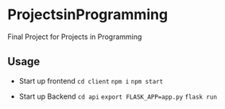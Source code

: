 # ProjectsinProgramming
Final Project for Projects in Programming

## Usage

- Start up frontend
`cd client`
`npm i` 
`npm start`

- Start up Backend
`cd api`
`export FLASK_APP=app.py`
`flask run`

